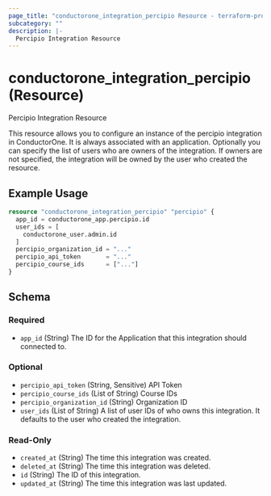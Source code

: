 ```yaml
---
page_title: "conductorone_integration_percipio Resource - terraform-provider-conductorone"
subcategory: ""
description: |-
  Percipio Integration Resource
---
```


# conductorone_integration_percipio (Resource)

Percipio Integration Resource

This resource allows you to configure an instance of the percipio integration in ConductorOne.
It is always associated with an application. Optionally you can specify the list of users who are owners of the integration.
If owners are not specified, the integration will be owned by the user who created the resource.

## Example Usage

```terraform
resource "conductorone_integration_percipio" "percipio" {
  app_id = conductorone_app.percipio.id
  user_ids = [
    conductorone_user.admin.id
  ]
  percipio_organization_id = "..."
  percipio_api_token       = "..."
  percipio_course_ids      = ["..."]
}
```

<!-- schema generated by tfplugindocs -->
## Schema

### Required

- `app_id` (String) The ID for the Application that this integration should connected to.

### Optional

- `percipio_api_token` (String, Sensitive) API Token
- `percipio_course_ids` (List of String) Course IDs
- `percipio_organization_id` (String) Organization ID
- `user_ids` (List of String) A list of user IDs of who owns this integration. It defaults to the user who created the integration.

### Read-Only

- `created_at` (String) The time this integration was created.
- `deleted_at` (String) The time this integration was deleted.
- `id` (String) The ID of this integration.
- `updated_at` (String) The time this integration was last updated.
